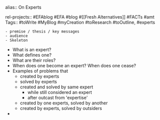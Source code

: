 alias:: On Experts

rel-projects:: #EFAblog #EFA #blog #[[Fresh Alternatives]] #FACTs #amt
Tags:: #toWrite #MyBlog #myCreation #toResearch #toOutline, #experts

	- premise / thesis / key messages
	- audience
	- Skeleton
- What is an expert?
- What defines one?
- What are their roles?
- When does one become an expert? When does one cease?
- Examples of problems that
	- created by experts
	- solved by experts
	- created and solved by same expert
		- while still considered an expert
		- after outcast from 'expertise'
	- created by one experts, solved by another
	- created by experts, solved by outsiders
-
